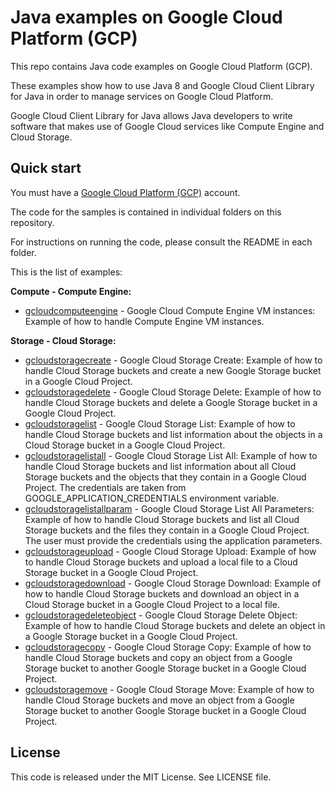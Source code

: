 # Java examples on Google Cloud Platform (GCP)

This repo contains Java code examples on Google Cloud Platform (GCP).

These examples show how to use Java 8 and Google Cloud Client Library for Java in order to manage services on Google Cloud Platform.

Google Cloud Client Library for Java allows Java developers to write software that makes use of Google Cloud services like Compute Engine and Cloud Storage.

## Quick start

You must have a [Google Cloud Platform (GCP)](http://cloud.google.com/) account.

The code for the samples is contained in individual folders on this repository.

For instructions on running the code, please consult the README in each folder.

This is the list of examples:

**Compute - Compute Engine:**

* [gcloudcomputeengine](/gcloudcomputeengine) - Google Cloud Compute Engine VM instances: Example of how to handle Compute Engine VM instances.

**Storage - Cloud Storage:**

* [gcloudstoragecreate](/gcloudstoragecreate) - Google Cloud Storage Create: Example of how to handle Cloud Storage buckets and create a new Google Storage bucket in a Google Cloud Project.
* [gcloudstoragedelete](/gcloudstoragedelete) - Google Cloud Storage Delete: Example of how to handle Cloud Storage buckets and delete a Google Storage bucket in a Google Cloud Project.
* [gcloudstoragelist](/gcloudstoragelist) - Google Cloud Storage List: Example of how to handle Cloud Storage buckets and list information about the objects in a Cloud Storage bucket in a Google Cloud Project.
* [gcloudstoragelistall](/gcloudstoragelistall) - Google Cloud Storage List All: Example of how to handle Cloud Storage buckets and list information about all Cloud Storage buckets and the objects that they contain in a Google Cloud Project. The credentials are taken from GOOGLE_APPLICATION_CREDENTIALS environment variable.
* [gcloudstoragelistallparam](/gcloudstoragelistallparam) - Google Cloud Storage List All Parameters: Example of how to handle Cloud Storage buckets and list all Cloud Storage buckets and the files they contain in a Google Cloud Project. The user must provide the credentials using the application parameters.
* [gcloudstorageupload](/gcloudstorageupload) - Google Cloud Storage Upload: Example of how to handle Cloud Storage buckets and upload a local file to a Cloud Storage bucket in a Google Cloud Project.
* [gcloudstoragedownload](/gcloudstoragedownload) - Google Cloud Storage Download: Example of how to handle Cloud Storage buckets and download an object in a Cloud Storage bucket in a Google Cloud Project to a local file.
* [gcloudstoragedeleteobject](/gcloudstoragedeleteobject) - Google Cloud Storage Delete Object: Example of how to handle Cloud Storage buckets and delete an object in a Google Storage bucket in a Google Cloud Project.
* [gcloudstoragecopy](/gcloudstoragecopy) - Google Cloud Storage Copy: Example of how to handle Cloud Storage buckets and copy an object from a Google Storage bucket to another Google Storage bucket in a Google Cloud Project.
* [gcloudstoragemove](/gcloudstoragemove) - Google Cloud Storage Move: Example of how to handle Cloud Storage buckets and move an object from a Google Storage bucket to another Google Storage bucket in a Google Cloud Project.

## License

This code is released under the MIT License. See LICENSE file.